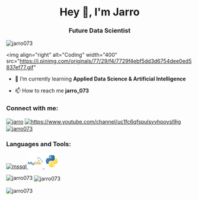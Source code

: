 <h1 align="center">Hey 👋, I'm Jarro</h1>
<h3 align="center">Future Data Scientist</h3>

<p align="left"> <img src="https://komarev.com/ghpvc/?username=jarro073&label=Profile%20views&color=0e75b6&style=flat" alt="jarro073" /> </p>

<img align="right" alt="Coding" width="400" src="https://i.pinimg.com/originals/77/29/f4/7729f4ebf5dd3d6754dee0ed5837ef77.gif"

- 🌱 I’m currently learning **Applied Data Science & Artificial Intelligence**

- 📫 How to reach me **jarro_073**

<h3 align="left">Connect with me:</h3>
<p align="left">
<a href="https://kaggle.com/jarro" target="blank"><img align="center" src="https://raw.githubusercontent.com/rahuldkjain/github-profile-readme-generator/master/src/images/icons/Social/kaggle.svg" alt="jarro" height="30" width="40" /></a>
<a href="https://www.youtube.com/c/https://www.youtube.com/channel/uc1fc6qfspulsvvhpoysl9jg" target="blank"><img align="center" src="https://raw.githubusercontent.com/rahuldkjain/github-profile-readme-generator/master/src/images/icons/Social/youtube.svg" alt="https://www.youtube.com/channel/uc1fc6qfspulsvvhpoysl9jg" height="30" width="40" /></a>
<a href="https://www.leetcode.com/jarro073" target="blank"><img align="center" src="https://raw.githubusercontent.com/rahuldkjain/github-profile-readme-generator/master/src/images/icons/Social/leet-code.svg" alt="jarro073" height="30" width="40" /></a>
</p>

<h3 align="left">Languages and Tools:</h3>
<p align="left"> <a href="https://www.microsoft.com/en-us/sql-server" target="_blank" rel="noreferrer"> <img src="https://www.svgrepo.com/show/303229/microsoft-sql-server-logo.svg" alt="mssql" width="40" height="40"/> </a> <a href="https://www.mysql.com/" target="_blank" rel="noreferrer"> <img src="https://raw.githubusercontent.com/devicons/devicon/master/icons/mysql/mysql-original-wordmark.svg" alt="mysql" width="40" height="40"/> </a> <a href="https://www.python.org" target="_blank" rel="noreferrer"> <img src="https://raw.githubusercontent.com/devicons/devicon/master/icons/python/python-original.svg" alt="python" width="40" height="40"/> </a> </p>

<p><img align="left" src="https://github-readme-stats.vercel.app/api/top-langs?username=jarro073&show_icons=true&locale=en&layout=compact" alt="jarro073" /></p>

<p>&nbsp;<img align="center" src="https://github-readme-stats.vercel.app/api?username=jarro073&show_icons=true&locale=en" alt="jarro073" /></p>

<p><img align="center" src="https://github-readme-streak-stats.herokuapp.com/?user=jarro073&" alt="jarro073" /></p>
